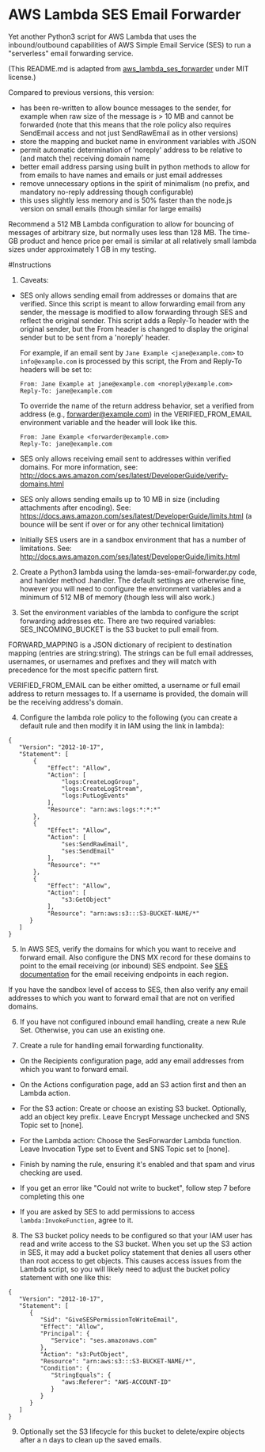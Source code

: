# AWS Lambda SES Email Forwarder

Yet another Python3 script for AWS Lambda that uses the inbound/outbound
capabilities of AWS Simple Email Service (SES) to run a "serverless" email
forwarding service.

(This README.md is adapted from [aws_lambda_ses_forwarder](https://github.com/arithmetric/aws-lambda-ses-forwarder)
under MIT license.)

Compared to previous versions, this version:
- has been re-written to allow bounce messages to the sender, for example when
raw size of the message is > 10 MB and cannot be forwarded
(note that this means that the role policy also requires SendEmail access and not
just SendRawEmail as in other versions)
- store the mapping and bucket name in environment variables with JSON
- permit automatic determination of 'noreply' address to be relative to (and
match the) receiving domain name
- better email address parsing using built in python methods to allow for from
emails to have names and emails or just email addresses
- remove unnecessary options in the spirit of minimalism (no prefix, and
mandatory no-reply addressing though configurable)
- this uses slightly less memory and is 50% faster than the node.js version on
small emails (though similar for large emails)

Recommend a 512 MB Lambda configuration to allow for bouncing of messages of
arbitrary size, but normally uses less than 128 MB. The time-GB product and
hence price per email is similar at all relatively small lambda sizes under
approximately 1 GB in my testing.

#Instructions

1. Caveats:
- SES only allows sending email from addresses or domains that are verified.
Since this script is meant to allow forwarding email from any sender, the
message is modified to allow forwarding through SES and reflect the original
sender. This script adds a Reply-To header with the original sender, but the
From header is changed to display the original sender but to be sent from a
'noreply' header.

  For example, if an email sent by `Jane Example <jane@example.com>` to
  `info@example.com` is processed by this script, the From and Reply-To headers
  will be set to:

  ```
  From: Jane Example at jane@example.com <noreply@example.com>
  Reply-To: jane@example.com
  ```

  To override the name of the return address behavior, set a verified from
  address (e.g., forwarder@example.com) in the VERIFIED_FROM_EMAIL environment
  variable and the header will look like this.

  ```
  From: Jane Example <forwarder@example.com>
  Reply-To: jane@example.com
  ```

- SES only allows receiving email sent to addresses within verified domains. For
more information, see:
http://docs.aws.amazon.com/ses/latest/DeveloperGuide/verify-domains.html

- SES only allows sending emails up to 10 MB in size (including attachments
after encoding). See:
https://docs.aws.amazon.com/ses/latest/DeveloperGuide/limits.html
(a bounce will be sent if over or for any other technical limitation)

- Initially SES users are in a sandbox environment that has a number of
limitations. See:
http://docs.aws.amazon.com/ses/latest/DeveloperGuide/limits.html

2. Create a Python3 lambda using the lamda-ses-email-forwarder.py code,
and hanlder method <filename>.handler. The default settings are otherwise
fine, however you will need to configure the environment variables and a minimum of
512 MB of memory (though less will also work.)

3. Set the environment variables of the lambda to configure the script forwarding addresses etc.
There are two required variables:
SES_INCOMING_BUCKET is the S3 bucket to pull email from. 

FORWARD_MAPPING is a JSON dictionary of recipient to destination mapping (entries
are string:string). The strings can be full email addresses, usernames, or usernames
and prefixes and they will match with precedence for the most specific pattern first.

VERIFIED_FROM_EMAIL can be either omitted, a username or full email address to
return messages to. If a username is provided, the domain will be the receiving address's
domain. 

4. Configure the lambda role policy to the following (you can create a default rule and then
modify it in IAM using the link in lambda):
 ```
{
    "Version": "2012-10-17",
    "Statement": [
        {
            "Effect": "Allow",
            "Action": [
                "logs:CreateLogGroup",
                "logs:CreateLogStream",
                "logs:PutLogEvents"
            ],
            "Resource": "arn:aws:logs:*:*:*"
        },
        {
            "Effect": "Allow",
            "Action": [
                "ses:SendRawEmail",
                "ses:SendEmail"
            ],
            "Resource": "*"
        },
        {
            "Effect": "Allow",
            "Action": [
                "s3:GetObject"
            ],
         	"Resource": "arn:aws:s3:::S3-BUCKET-NAME/*"
       }
    ]
 }
 ```

5. In AWS SES, verify the domains for which you want to receive and forward
email. Also configure the DNS MX record for these domains to point to the email
receiving (or inbound) SES endpoint. See [SES documentation](http://docs.aws.amazon.com/ses/latest/DeveloperGuide/regions.html#region-endpoints)
for the email receiving endpoints in each region.

If you have the sandbox level of access to SES, then also verify any email
addresses to which you want to forward email that are not on verified domains.

6. If you have not configured inbound email handling, create a new Rule Set.
Otherwise, you can use an existing one.

7. Create a rule for handling email forwarding functionality.

 - On the Recipients configuration page, add any email addresses from which you
 want to forward email.

 - On the Actions configuration page, add an S3 action first and then an Lambda
 action.

 - For the S3 action: Create or choose an existing S3 bucket. Optionally, add an
 object key prefix. Leave Encrypt Message unchecked and SNS Topic set to [none].

 - For the Lambda action: Choose the SesForwarder Lambda function. Leave
 Invocation Type set to Event and SNS Topic set to [none].

 - Finish by naming the rule, ensuring it's enabled and that spam and virus
 checking are used.

 - If you get an error like "Could not write to bucket", follow step 7 before
 completing this one

 - If you are asked by SES to add permissions to access `lambda:InvokeFunction`,
 agree to it.

8. The S3 bucket policy needs to be configured so that your IAM user has read
and write access to the S3 bucket. When you set up the S3 action in SES, it may
add a bucket policy statement that denies all users other than root access to
get objects. This causes access issues from the Lambda script, so you will
likely need to adjust the bucket policy statement with one like this:
 ```
 {
    "Version": "2012-10-17",
    "Statement": [
       {
          "Sid": "GiveSESPermissionToWriteEmail",
          "Effect": "Allow",
          "Principal": {
             "Service": "ses.amazonaws.com"
          },
          "Action": "s3:PutObject",
          "Resource": "arn:aws:s3:::S3-BUCKET-NAME/*",
          "Condition": {
             "StringEquals": {
                "aws:Referer": "AWS-ACCOUNT-ID"
             }
          }
       }
    ]
 }
 ```

9. Optionally set the S3 lifecycle for this bucket to delete/expire objects
after a n days to clean up the saved emails.
